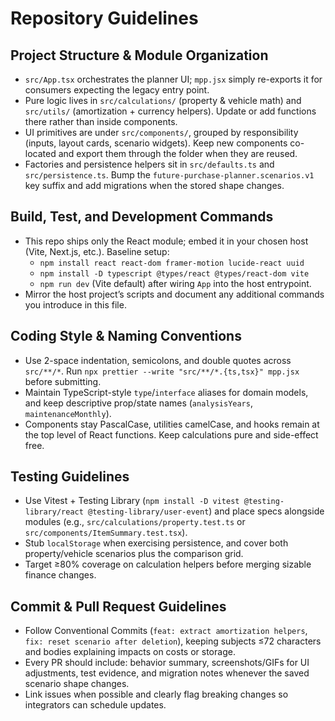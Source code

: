 # Repository Guidelines

## Project Structure & Module Organization
- `src/App.tsx` orchestrates the planner UI; `mpp.jsx` simply re-exports it for consumers expecting the legacy entry point.
- Pure logic lives in `src/calculations/` (property & vehicle math) and `src/utils/` (amortization + currency helpers). Update or add functions there rather than inside components.
- UI primitives are under `src/components/`, grouped by responsibility (inputs, layout cards, scenario widgets). Keep new components co-located and export them through the folder when they are reused.
- Factories and persistence helpers sit in `src/defaults.ts` and `src/persistence.ts`. Bump the `future-purchase-planner.scenarios.v1` key suffix and add migrations when the stored shape changes.

## Build, Test, and Development Commands
- This repo ships only the React module; embed it in your chosen host (Vite, Next.js, etc.). Baseline setup:
  - `npm install react react-dom framer-motion lucide-react uuid`
  - `npm install -D typescript @types/react @types/react-dom vite`
  - `npm run dev` (Vite default) after wiring `App` into the host entrypoint.
- Mirror the host project’s scripts and document any additional commands you introduce in this file.

## Coding Style & Naming Conventions
- Use 2-space indentation, semicolons, and double quotes across `src/**/*`. Run `npx prettier --write "src/**/*.{ts,tsx}" mpp.jsx` before submitting.
- Maintain TypeScript-style `type`/`interface` aliases for domain models, and keep descriptive prop/state names (`analysisYears`, `maintenanceMonthly`).
- Components stay PascalCase, utilities camelCase, and hooks remain at the top level of React functions. Keep calculations pure and side-effect free.

## Testing Guidelines
- Use Vitest + Testing Library (`npm install -D vitest @testing-library/react @testing-library/user-event`) and place specs alongside modules (e.g., `src/calculations/property.test.ts` or `src/components/ItemSummary.test.tsx`).
- Stub `localStorage` when exercising persistence, and cover both property/vehicle scenarios plus the comparison grid.
- Target ≥80% coverage on calculation helpers before merging sizable finance changes.

## Commit & Pull Request Guidelines
- Follow Conventional Commits (`feat: extract amortization helpers`, `fix: reset scenario after deletion`), keeping subjects ≤72 characters and bodies explaining impacts on costs or storage.
- Every PR should include: behavior summary, screenshots/GIFs for UI adjustments, test evidence, and migration notes whenever the saved scenario shape changes.
- Link issues when possible and clearly flag breaking changes so integrators can schedule updates.
